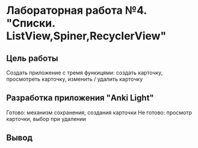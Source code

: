 # Лабораторная работа №4. "Списки. ListView,Spiner,RecyclerView"

## Цель работы
Создать приложение с тремя функицями: создать карточку, просмотреть карточку, изменить / удалить карточку

## Разработка приложения "Anki Light"
Готово: механизм сохранения, создания карточки
Не готово: просмотр карточки, выбор при удалении 
## Вывод
